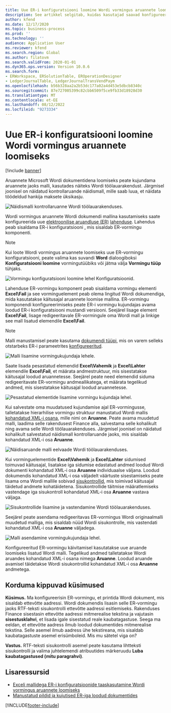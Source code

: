 ```yaml
---
title: Uue ER-i konfiguratsiooni loomine Wordi vormingus aruannete loomiseks
description: See artikkel selgitab, kuidas kasutajad saavad konfigureerida uut elektroonilise aruandluse (ER) vormingut aruannete dokumentidena loomiseks Microsoft Word.
author: kfend
ms.date: 12/17/2020
ms.topic: business-process
ms.prod: ''
ms.technology: ''
audience: Application User
ms.reviewer: kfend
ms.search.region: Global
ms.author: filatovm
ms.search.validFrom: 2020-01-01
ms.dyn365.ops.version: Version 10.0.6
ms.search.form:
- ERWorkspace, ERSolutionTable, EROperationDesigner
- LedgerJournalTable, LedgerJournalTransVendPaym
ms.openlocfilehash: b56b328aa2a2b53dc177a02a4d453e5dbcb8340c
ms.sourcegitcommit: 87e727005399c82cbb6509f5ce9fb33d18928d30
ms.translationtype: MT
ms.contentlocale: et-EE
ms.lasthandoff: 08/12/2022
ms.locfileid: "9273334"
---
```

# <a name="design-a-new-er-configuration-to-generate-reports-in-word-format"></a>Uue ER-i konfiguratsiooni loomine Wordi vormingus aruannete loomiseks

[!include [banner](../includes/banner.md)]

Aruannete Microsoft Wordi dokumentidena loomiseks peate kujundama aruannete jaoks malli, kasutades näiteks Wordi töölauarakendust. Järgmisel joonisel on näidatud kontrollaruande näidismall, mille saab luua, et näidata töödeldud hankija maksete üksikasju.

![Näidismalli kontrollaruanne Wordi töölauarakenduses.](./media/er-design-configuration-word-image1.png)

Wordi vormingus aruannete Wordi dokumendi mallina kasutamiseks saate konfigureerida uue [elektroonilise aruandluse (ER)](general-electronic-reporting.md) [lahenduse](er-quick-start1-new-solution.md). Lahendus peab sisaldama ER-i konfiguratsiooni [,](general-electronic-reporting.md#Configuration) mis sisaldab ER-vormingu komponenti.

> [!NOTE]
> Kui loote Wordi vormingus aruannete loomiseks uue ER-vormingu konfiguratsiooni, peate valima kas suvandi **Word** dialoogiboksi **Konfiguratsiooni loomine** vormingutüübiks või jätma välja **Vormingu tüüp** tühjaks.

![Vormingu konfiguratsiooni loomine lehel Konfiguratsioonid.](./media/er-design-configuration-word-image2.gif)

Lahenduse ER-vormingu komponent peab sisaldama vormingu elementi **Excel\\Fail** ja see vorminguelement peab olema lingitud Wordi dokumendiga, mida kasutatakse käitusajal aruannete loomise mallina. ER-vormingu komponendi konfigureerimiseks peate ER-i vormingu kujundajas avama loodud ER-i konfiguratsiooni mustandi versiooni. Seejärel lisage element **Excel\\Fail**, lisage redigeeritavale ER-vormingule oma Wordi mall ja linkige see mall lisatud elemendile **Excel\\Fail**.

> [!NOTE]
> Malli manustamisel peate kasutama [dokumendi tüüpi](../../fin-ops/organization-administration/configure-document-management.md#configure-document-types), mis on varem selleks otstarbeks ER-i parameetrites [konfigureeritud](electronic-reporting-er-configure-parameters.md#parameters-to-manage-documents).

![Malli lisamine vormingukujundaja lehele.](./media/er-design-configuration-word-image3.gif)

Saate lisada pesastatud elemendid **Excel\\Vahemik** ja **Excel\\Lahter** elemendile **Excel\\Fail**, et määrata andmestruktuur, mis sisestatakse käitusajal loodud aruannetesse. Seejärel peate need elemendid siduma redigeeritavate ER-vormingu andmeallikatega, et määrata tegelikud andmed, mis sisestatakse käitusajal loodud aruannetesse.

![Pesastatud elementide lisamine vormingu kujundaja lehel.](./media/er-design-configuration-word-image4.gif)

Kui salvestate oma muudatused kujundamise ajal ER-vormingusse, talletatakse hierarhilise vormingu struktuur manustatud Wordi mallis [kohandatud XML-i osana](/visualstudio/vsto/custom-xml-parts-overview), mille nimi on **Aruanne**. Peate avama muudetud malli, laadima selle rakendusest Finance alla, salvestama selle kohalikult ning avama selle Wordi töölauarakenduses. Järgmisel joonisel on näidatud kohalikult salvestatud näidismall kontrollaruande jaoks, mis sisaldab kohandatud XML-i osa **Aruanne**.

![Näidisaruande malli eelvaade Wordi töölauarakenduses.](./media/er-design-configuration-word-image5.gif)

Kui vorminguelementide **Excel\\Vahemik** ja **Excel\\Lahter** sidumised toimuvad käitusajal, lisatakse iga sidumise edastatud andmed loodud Wordi dokumenti kohandatud XML-i osa **Aruanne** individuaalse väljana. Loodud dokumendis kohandatud XML-i osa väljadelt väärtuste sisestamiseks peate lisama oma Wordi mallile sobivad [sisukontrollid](/office/client-developer/word/content-controls-in-word), mis toimivad käitusajal täidetud andmete kohatäidetena. Sisukontrollide täitmise määratlemiseks vastendage iga sisukontroll kohandatud XML-i osa **Aruanne** vastava väljaga.

![Sisukontrollide lisamine ja vastendamine Wordi töölauarakenduses.](./media/er-design-configuration-word-image6.gif)

Seejärel peate asendama redigeeritavas ER-vormingus Wordi originaalmalli muudetud malliga, mis sisaldab nüüd Wordi sisukontrolle, mis vastendati kohandatud XML-i osa **Aruanne** väljadega.

![Malli asendamine vormingukujundaja lehel.](./media/er-design-configuration-word-image7.gif)

Konfigureeritud ER-vormingu käivitamisel kasutatakse uue aruande loomiseks lisatud Wordi malli. Tegelikud andmed talletatakse Wordi aruandes kohandatud XML-i osana nimega **Aruanne**. Loodud aruande avamisel täidetakse Wordi sisukontrollid kohandatud XML-i osa **Aruanne** andmetega.

## <a name="frequently-asked-questions"></a>Korduma kippuvad küsimused

**Küsimus.** Ma konfigureerisin ER-vormingu, et printida Wordi dokument, mis sisaldab ettevõtte aadressi. Wordi dokumendis lisasin selle ER-vormingu jaoks RTF-teksti sisukontrolli ettevõtte aadressi esitlemiseks. Rakenduses Finance sisestasin ettevõtte aadressi mitmerealise tekstina ja vajutasin **sisestusklahvi**, et lisada igale sisestatud reale kaubatagastuse. Seega ma eeldan, et ettevõtte aadress ilmub loodud dokumentides mitmerealise tekstina. Selle asemel ilmub aadress ühe tekstireana, mis sisaldab kaubatagastuste asemel erisümboleid. Mis mu sätetel viga on?

**Vastus.** RTF-teksti sisukontrolli asemel peate kasutama lihtteksti sisukontrolli ja valima juhtelemendi atribuutides märkeruudu **Luba kaubatagastused (mitu paragrahvi)**.

## <a name="additional-resources"></a>Lisaressursid

- [Exceli mallidega ER-i konfiguratsioonide taaskasutamine Wordi vormingus aruannete loomiseks](./tasks/er-design-configuration-word-2016-11.md)
- [Manustatud pildid ja kujutised ER-iga loodud dokumentides](electronic-reporting-embed-images-shapes.md#embed-an-image-in-a-word-document)


[!INCLUDE[footer-include](../../../includes/footer-banner.md)]

